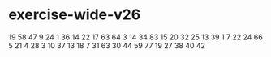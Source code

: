 # exercise-wide-v26
19
58
47
9
24
1
36
14
22
17
63
64
3
14
34
83
15
20
32
25
13
39
1
7
22
24
66
5
21
4
28
3
10
37
13
18
7
31
63
30
44
59
77
19
27
38
40
42
